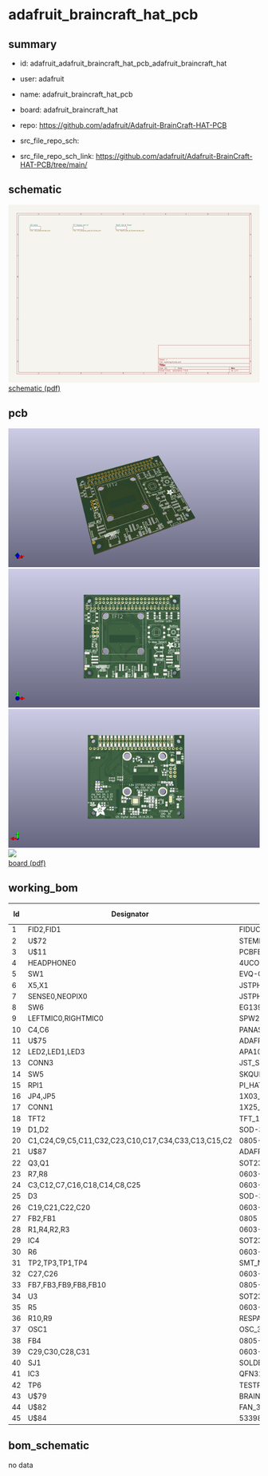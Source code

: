 # adafruit_braincraft_hat_pcb
 
## summary 
* id: adafruit_adafruit_braincraft_hat_pcb_adafruit_braincraft_hat
* user: adafruit
* name: adafruit_braincraft_hat_pcb
* board: adafruit_braincraft_hat
* repo: https://github.com/adafruit/Adafruit-BrainCraft-HAT-PCB



* src_file_repo_sch: 
* src_file_repo_sch_link: https://github.com/adafruit/Adafruit-BrainCraft-HAT-PCB/tree/main/

## schematic  
![](working_schematic_600.png)  
[schematic (pdf)](working_schematic.pdf)  

## pcb  
![](working_3d_600.png) 
![](working_3d_front_600.png)  
![](working_3d_back_600.png)  
![](working_600.png)  
[board (pdf)](working.pdf)  

## working_bom
| Id | Designator | Footprint | Quantity | Designation | Supplier and ref |  | None | 
| --- | --- | --- | --- | --- | --- | --- | --- | 
| 1 | FID2,FID1 | FIDUCIAL_1MM | 2 | FIDUCIAL_1MM |  |  | [''] | 
| 2 | U$72 | STEMMAQT | 1 |  |  |  | [''] | 
| 3 | U$11 | PCBFEAT-REV-040 | 1 |  |  |  | [''] | 
| 4 | HEADPHONE0 | 4UCONN_18510 | 1 |  |  |  | [''] | 
| 5 | SW1 | EVQ-Q2_SMALLER | 1 | EVQQ |  |  | [''] | 
| 6 | X5,X1 | JSTPH2 | 2 | JSTPH 2P |  |  | [''] | 
| 7 | SENSE0,NEOPIX0 | JSTPH3 | 2 | JST PH 3 |  |  | [''] | 
| 8 | SW6 | EG1390 | 1 | EG1390 |  |  | [''] | 
| 9 | LEFTMIC0,RIGHTMIC0 | SPW2430HR5H-B | 2 |  |  |  | [''] | 
| 10 | C4,C6 | PANASONIC_C | 2 | 100uF |  |  | [''] | 
| 11 | U$75 | ADAFRUIT_5MM | 1 |  |  |  | [''] | 
| 12 | LED2,LED1,LED3 | APA102 | 3 | SK6822 |  |  | [''] | 
| 13 | CONN3 | JST_SH4 | 1 | STEMMA_I2C_QT |  |  | [''] | 
| 14 | SW5 | SKQUBAE010 | 1 | NAVSWITCHSKQUABAUE010 |  |  | [''] | 
| 15 | RPI1 | PI_HAT_SMTTHM_SLOTS | 1 | RASPBERRYPI_BPLUS_HAT_SMTTHM_SLOTS |  |  | [''] | 
| 16 | JP4,JP5 | 1X03_ROUND_76 | 2 |  |  |  | [''] | 
| 17 | CONN1 | 1X25_ROUND_70MIL | 1 | HEADER-1X25 |  |  | [''] | 
| 18 | TFT2 | TFT_1.54IN_240X240_22PIN | 1 | DISP_TFT_1.54IN_240X240_22P |  |  | [''] | 
| 19 | D1,D2 | SOD-323 | 2 | 3.6V |  |  | [''] | 
| 20 | C1,C24,C9,C5,C11,C32,C23,C10,C17,C34,C33,C13,C15,C2 | 0805-NO | 14 | 10uF |  |  | [''] | 
| 21 | U$87 | ADAFRUIT_9MM | 1 |  |  |  | [''] | 
| 22 | Q3,Q1 | SOT23-WIDE | 2 | BSS138 |  |  | [''] | 
| 23 | R7,R8 | 0603-NO | 2 | 1K |  |  | [''] | 
| 24 | C3,C12,C7,C16,C18,C14,C8,C25 | 0603-NO | 8 | 0.1uF |  |  | [''] | 
| 25 | D3 | SOD-323 | 1 | 1N4148 |  |  | [''] | 
| 26 | C19,C21,C22,C20 | 0603-NO | 4 | 33pF |  |  | [''] | 
| 27 | FB2,FB1 | 0805 | 2 | Ferrite |  |  | [''] | 
| 28 | R1,R4,R2,R3 | 0603-NO | 4 | 10K |  |  | [''] | 
| 29 | IC4 | SOT23 | 1 | APX803-SAG |  |  | [''] | 
| 30 | R6 | 0603-NO | 1 | 10k |  |  | [''] | 
| 31 | TP2,TP3,TP1,TP4 | SMT_NUT_3MM | 4 | SEWTAP_SMTNUTM3 |  |  | [''] | 
| 32 | C27,C26 | 0603-NO | 2 | 220pF |  |  | [''] | 
| 33 | FB7,FB3,FB9,FB8,FB10 | 0805-NO | 5 | Ferrite |  |  | [''] | 
| 34 | U3 | SOT23-5 | 1 | AP2112-3.3K |  |  | [''] | 
| 35 | R5 | 0603-NO | 1 | 10 |  |  | [''] | 
| 36 | R10,R9 | RESPACK_4X0603 | 2 | 10K |  |  | [''] | 
| 37 | OSC1 | OSC_3.2X2.5MM | 1 | ECS-3225MV |  |  | [''] | 
| 38 | FB4 | 0805-NO | 1 | FERRITE |  |  | [''] | 
| 39 | C29,C30,C28,C31 | 0603-NO | 4 | 100pF |  |  | [''] | 
| 40 | SJ1 | SOLDERJUMPER_2WAY_OPEN_NOPASTE | 1 |  |  |  | [''] | 
| 41 | IC3 | QFN32_5MM | 1 | WM8960 |  |  | [''] | 
| 42 | TP6 | TESTPOINT_ROUND_2MM | 1 |  |  |  | [''] | 
| 43 | U$79 | BRAINPAD_1IN | 1 |  |  |  | [''] | 
| 44 | U$82 | FAN_30X30MM | 1 |  |  |  | [''] | 
| 45 | U$84 | 53398-0271 | 1 | CON_MOLEX_2P |  |  | [''] | 


## bom_schematic
no data


